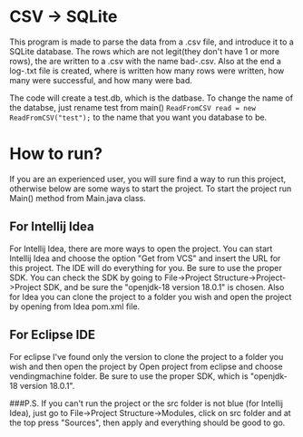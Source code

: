# CSV -> SQLite

This program is made to parse the data from a .csv file, and introduce it to a SQLite database. 
The rows which are not legit(they don't have 1 or more rows), the are written to a .csv with the name bad-<timestamp>.csv. Also at the end a log-<timestamp>.txt file is created, where is written how many rows were written, how many were successful, and how many were bad. 

The code will create a test.db, which is the datbase. To change the name of the databse, just rename test from main() `ReadFromCSV read = new ReadFromCSV("test");` to the name that you want you database to be.

# How to run? 
If you are an experienced user, you will sure find a way to run this project, otherwise below are some ways to start the project. To start the project run Main() method from Main.java class. 

## For Intellij Idea
For Intellij Idea, there are more ways to open the project. You can start Intellij Idea and choose the option "Get from VCS" and insert the URL for this project. The IDE will do everything for you. 
Be sure to use the proper SDK. You can check the SDK by going to File->Project Structure->Project->Project SDK, and be sure the "openjdk-18 version 18.0.1" is chosen.
Also for Idea you can clone the project to a folder you wish and open the project by opening from Idea pom.xml file.

## For Eclipse IDE
For eclipse I've found only the version to clone the project to a folder you wish and then open the project by Open project from eclipse and choose vendingmachine folder.
Be sure to use the proper SDK, which is "openjdk-18 version 18.0.1".

###P.S.
If you can't run the project or the src folder is not blue (for Intellij Idea), just go to File->Project Structure->Modules, click on src folder and at the top press "Sources", then apply and everything should be good to go.
